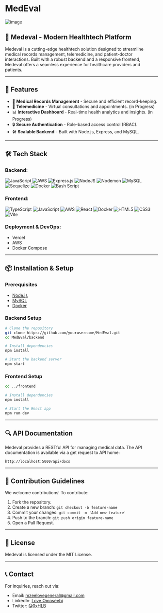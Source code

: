 # MedEval


![image](https://github.com/user-attachments/assets/9b29cecd-d3f1-4f92-80ac-379748ca4319)





## 🏥 Medeval - Modern Healthtech Platform

Medeval is a cutting-edge healthtech solution designed to streamline medical records management, telemedicine, and patient-doctor interactions. Built with a robust backend and a responsive frontend, Medeval offers a seamless experience for healthcare providers and patients.

---

## 🚀 Features

- 🏥 **Medical Records Management** - Secure and efficient record-keeping.
- 💬 **Telemedicine** - Virtual consultations and appointments. (in Progress)
- 📊 **Interactive Dashboard** - Real-time health analytics and insights. (in Progress)
- 🔒 **Secure Authentication** - Role-based access control (RBAC).
- 🛠 **Scalable Backend** - Built with Node.js, Express, and MySQL.

---

## 🛠 Tech Stack

### Backend:

![JavaScript](https://img.shields.io/badge/javascript-%23323330.svg?style=flat&logo=javascript&logoColor=%23F7DF1E) ![AWS](https://img.shields.io/badge/AWS-%23FF9900.svg?style=flat&logo=amazon-aws&logoColor=white) ![Express.js](https://img.shields.io/badge/express.js-%23404d59.svg?style=flat&logo=express&logoColor=%2361DAFB) ![NodeJS](https://img.shields.io/badge/node.js-6DA55F?style=flat&logo=node.js&logoColor=white) ![Nodemon](https://img.shields.io/badge/NODEMON-%23323330.svg?style=flat&logo=nodemon&logoColor=%BBDEAD) ![MySQL](https://img.shields.io/badge/mysql-4479A1.svg?style=flat&logo=mysql&logoColor=white) ![Sequelize](https://img.shields.io/badge/Sequelize-52B0E7?style=flat&logo=Sequelize&logoColor=white) ![Docker](https://img.shields.io/badge/docker-%230db7ed.svg?style=flat&logo=docker&logoColor=white) ![Bash Script](https://img.shields.io/badge/bash_script-%23121011.svg?style=flat&logo=gnu-bash&logoColor=white)

### Frontend:

![TypeScript](https://img.shields.io/badge/typescript-%23323330.svg?style=flat&logo=typescript&logoColor=%23F7DF1E)
![JavaScript](https://img.shields.io/badge/javascript-%23323330.svg?style=flat&logo=javascript&logoColor=%23F7DF1E) ![AWS](https://img.shields.io/badge/AWS-%23FF9900.svg?style=flat&logo=amazon-aws&logoColor=white) ![React](https://img.shields.io/badge/react-%2320232a.svg?style=flat&logo=react&logoColor=%2361DAFB) ![Docker](https://img.shields.io/badge/docker-%230db7ed.svg?style=flat&logo=docker&logoColor=white) ![HTML5](https://img.shields.io/badge/html5-%23E34F26.svg?style=flat&logo=html5&logoColor=white) ![CSS3](https://img.shields.io/badge/css3-%231572B6.svg?style=flat&logo=css3&logoColor=white) ![Vite](https://img.shields.io/badge/vite-%23646CFF.svg?style=flat&logo=vite&logoColor=white) 

### Deployment & DevOps:

- Vercel
- AWS
- Docker Compose

---

## 📦 Installation & Setup

### Prerequisites

- [Node.js](https://nodejs.org/)
- [MySQL](https://www.mysql.com/)
- [Docker](https://www.docker.com/)

### Backend Setup

```sh
# Clone the repository
git clone https://github.com/yourusername/MedEval.git
cd MedEval/backend

# Install dependencies
npm install

# Start the backend server
npm start
```

### Frontend Setup

```sh
cd ../frontend

# Install dependencies
npm install

# Start the React app
npm run dev
```

---

## 🔍 API Documentation

Medeval provides a RESTful API for managing medical data. The API documentation is available via a get request to API home:

```
http://localhost:5000/api/docs
```

---

## 🤝 Contribution Guidelines

We welcome contributions! To contribute:

1. Fork the repository.
2. Create a new branch: `git checkout -b feature-name`
3. Commit your changes: `git commit -m 'Add new feature'`
4. Push to the branch: `git push origin feature-name`
5. Open a Pull Request.

---

## 📜 License

Medeval is licensed under the MIT License.

---

## 📞 Contact

For inquiries, reach out via:

- Email: [mzeelovegeneral@gmail.com](mailto\:mzeelovegeneral@gmail.com)
- LinkedIn: [Love Omoseebi](https://linkedin.com/in/love-omoseebi)
- Twitter: [@0xHLB](https://twitter.com/0xHLB)

